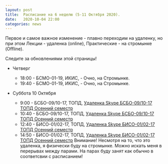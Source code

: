 ```yaml
---
layout: post
title:  Расписание на 6 неделю (5-11 Октября 2020). 
date:   2020-10-04 22:00
categories: news
---
```


Первое и самое важное изменение - плавно переходим на удаленку, но при этом Лекции - удаленка (online), Практические - на стромынке (Offline). 

Следите за обновлениями этой страницы!

* Четверг 
  * 18:00 - БСМО-01-19, ИКИС,  - Очно, на Стромынке.
  * 19:40 - БСМО-01-19, ИКИС,  - Очно, на Стромынке.

* Суббота 10 Октября
  * 9:00  - БСБО-09/10-17, ТОПД, [Удаленка Skype БСБО-09/10-17 ТОПД Осенний семестр](https://join.skype.com/nndD7yazRgSR)
  * 10:40 - БСБО-09/10-17, ТОПД, [Удаленка Skype БСБО-09/10-17 ТОПД Осенний семестр](https://join.skype.com/nndD7yazRgSR)
  * 12:40 - БИСО-01/02-17, ТОПД, [Удаленка Skype БИСО-01/02-17 ТОПД Осенний семестр](https://join.skype.com/pQ5074dndgHs)
  * 14:50 - БИСО-01/02-17, ТОПД, [Удаленка Skype БИСО-01/02-17 ТОПД Осенний семестр](https://join.skype.com/pQ5074dndgHs)
Внимание! Несмотря на то, что это удаленка, я физически буду на стромынке. Можно искать меня в перерывах между парами. На парах буду занят как обычно в соответсвии с расписанием!


